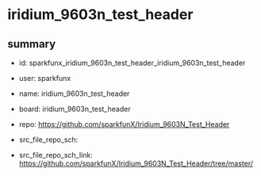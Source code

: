 # iridium_9603n_test_header
 
## summary 
* id: sparkfunx_iridium_9603n_test_header_iridium_9603n_test_header
* user: sparkfunx
* name: iridium_9603n_test_header
* board: iridium_9603n_test_header
* repo: https://github.com/sparkfunX/Iridium_9603N_Test_Header



* src_file_repo_sch: 
* src_file_repo_sch_link: https://github.com/sparkfunX/Iridium_9603N_Test_Header/tree/master/






